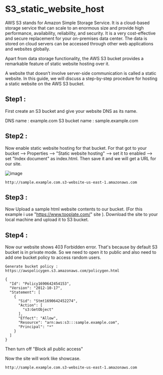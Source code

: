 # S3_static_website_host

AWS S3 stands for Amazon Simple Storage Service. It is a cloud-based storage service that can scale to an enormous size and provide high performance, availability, reliability, and security. It is a very cost-effective and secure replacement for your on-premises data center. The data is stored on cloud servers can be accessed through other web applications and websites globally.

Apart from data storage functionality, the AWS S3 bucket provides a remarkable feature of static website hosting over it.

A website that doesn’t involve server-side communication is called a static website. In this guide, we will discuss a step-by-step procedure for hosting a static website on the AWS S3 bucket.


## Step1 : 
First create an S3 bucket and give your website DNS as its name.

DNS name : example.com
S3 bucket name : sample.example.com

## Step2 : 
Now enable static website hosting for that bucket. For that got to your bucket --> Properties --> "Static website hosting" --> set it to enabled --> set "Index document" as index.html. Then save it and we will get a URL for our site.

![image](https://github.com/Blesson02/S3_static_website_host/assets/108075329/7fb9532a-ade0-4c7c-b598-a3d77f19f9f4)

`http://sample.example.com.s3-website-us-east-1.amazonaws.com`

## Step3 : 
Now Upload a sample html website contents to our bucket. (For this example i use "https://www.tooplate.com/" site ).
Download the site to your local machine and upload it to S3 bucket.

## Step4 :
Now our website shows 403 Forbidden error. That's because by default S3 bucket is in private mode. So we need to open it to public and also need to add one bucket policy to access random users.

`Generate bucket policy : https://awspolicygen.s3.amazonaws.com/policygen.html`

```
{
  "Id": "Policy1690642454153",
  "Version": "2012-10-17",
  "Statement": [
    {
      "Sid": "Stmt1690642452274",
      "Action": [
        "s3:GetObject"
      ],
      "Effect": "Allow",
      "Resource": "arn:aws:s3:::sample.example.com",
      "Principal": "*"
    }
  ]
}
```

Then turn off "Block all public access"

Now the site will work like showcase.

`http://sample.example.com.s3-website-us-east-1.amazonaws.com`
